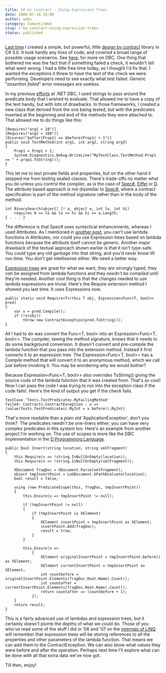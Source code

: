 ```yaml
---
title: C# by Contract - Using Expression Trees
date: 2008-01-18 16:00
author: aabs
category: SemanticWeb
slug: c-by-contract-using-expression-trees
status: published
...
```


[Last time](http://aabs.wordpress.com/2008/01/16/complex-assertions-using-c-30/) I created a simple, but powerful, little [design by contract](http://en.wikipedia.org/wiki/Design_by_contract) library in C\# 3.0. It took hardly any lines of code, and covered a broad range of possible usage scenarios. See [here](http://archive.eiffel.com/doc/manuals/technology/contract/), for more on DBC. One thing that bothered me was the fact that if something failed a check, it wouldn't tell what went wrong. I had a little free time today, so I thought I'd fix that. I wanted the exceptions it threw to have the text of the check we were performing. Developers need to see exactly what test failed. Generic "*assertion failed*" error messages are useless.

In my previous [efforts](http://aabs.wordpress.com/2005/08/04/dbc-in-use-3/) at .NET DBC, I used strings to pass around the predicate body that I wished to evaluate. That allowed me to have a copy of the text handy, but with lots of drawbacks. In those frameworks, I created a new class that derived from the one being tested, but with the predicates inserted at the beginning and end of the methods they were attached to. That allowed me to do things like this:

``` {.wp-block-syntaxhighlighter-code}
[Requires("arg1 > 10")]
[Requires("arg2 < 100")]
[Ensures("$after(Prop1) == $before(Prop1) + 1")]
public void TestMethod(int arg1, int arg2, string arg3)
{
    Prop1 = Prop1 + 1;
    System.Diagnostics.Debug.WriteLine("MyTestClass.TestMethod.Prop1 == " + prop1.ToString());
}
```

This let me to test private fields and properties, but on the other hand it stopped me from testing sealed classes. There's trade-offs no matter what you do unless you control the compiler, as is the case of [Spec\#](http://en.wikipedia.org/wiki/Spec_sharp), [Eiffel](http://en.wikipedia.org/wiki/Eiffel_%28programming_language%29) or [D](http://en.wikipedia.org/wiki/D_%28programming_language%29#Example_3). The attribute based approach is not dissimilar to [Spec\#](http://research.microsoft.com/specsharp/), where a contract specification is part of the method signature rather than in the body of the method.

``` {.wp-block-syntaxhighlighter-code}
int BinarySearch(object[ ]! a, object o, int lo, int hi)
    requires 0 <= lo && lo <= hi && hi <= a.Length;
{ . . . }
```

[](http://11011.net/software/vspaste)The difference is that Spec\# uses syntactical enhancements, whereas I used Attributes. As I mentioned in [another post](http://aabs.wordpress.com/2007/10/20/lambda-functions-for-design-by-contract/), you can't use lambda functions in Attributes, nor could you use Expression trees based on lambda functions because the attribute itself cannot be generic. Another major drawback of the textual approach shown earlier is that it isn't type-safe. You could type any old garbage into that string, and you'd never know till run-time. You don't get intellisense either. We need a better way.

[Expression trees](http://weblogs.asp.net/scottgu/archive/2007/04/08/new-orcas-language-feature-lambda-expressions.aspx) are great for what we want, they *are* strongly typed, they *can* be assigned from lambda functions and they *needn't be compiled* until they're needed. Another cool thing is that the changes needed to use lambda expressions are trivial. Here's the Require extension method I showed you last time. It uses Expressions now.

``` {.wp-block-syntaxhighlighter-code}
public static void Require<T>(this T obj, Expression<Func<T, bool>> pred)
{
    var x = pred.Compile();
    if (!x(obj))
        throw new ContractException(pred.ToString());
}
```

[](http://11011.net/software/vspaste)All I had to do was convert the Func\<T, bool\> into an Expression\<Func\<T, bool\>\>. The compiler, seeing the method signature, knows that it needs to do some background conversion. It doesn't convert and pre-compile the lambda function that you pass into the extension method. Instead it first converts it to an expression tree. The Expression\<Func\<T, bool\>\> has a Compile method that will convert it to an anonymous method, which we call just before invoking it. You may be wondering why we would bother?

Because Expression\<Func\<T, bool\>\> also overrides ToString() giving the source code of the lambda function that it was created from. That's so cool! Now I can pass the code I was trying to run into the exception class if the code fails!. Here's the kind of output you get if the check fails.

``` {.wp-block-syntaxhighlighter-code}
TestCase 'Tests.TestPredicates.MyFailingMethod'
failed: Contracts.ContractException : x => (value(Tests.TestPredicates).MyInt = x.before().MyInt)
```

That's more readable than a plain old 'ApplicationException', don't you think?  The predicates needn't be one-liners either; you can have very complex predicates in this system too. Here's an example from another project I'm working on. The use of scopes is more like the DBC implementation in the [D Programming Language](http://en.wikipedia.org/wiki/D_%28programming_language%29#Example_3).

``` {.wp-block-syntaxhighlighter-code}
public bool Insert(string location, string xmlFragment)
{
    this.Require(x => !string.IsNullOrEmpty(location));
    this.Require(x => !string.IsNullOrEmpty(xmlFragment));

    XDocument fragDoc = XDocument.Parse(xmlFragment);
    object tmpInsertPoint = LobDocument.XPathEvaluate(location);
    bool result = false;

    using (new PredicateScope(this, fragDoc, tmpInsertPoint))
    {
        this.Ensure(x => tmpInsertPoint != null);

        if (tmpInsertPoint != null)
        {
            if (tmpInsertPoint is XElement)
            {
                XElement insertPoint = tmpInsertPoint as XElement;
                insertPoint.Add(fragDoc);
                result = true;
            }
        }

        this.Ensure(x =>
            {
                XElement originalInsertPoint = tmpInsertPoint.before() as XElement;
                XElement currentInsertPoint = tmpInsertPoint as XElement;
                int countbefore = originalInsertPoint.Elements(fragDoc.Root.Name).Count();
                int countafter = currentInsertPoint.Elements(fragDoc.Root.Name).Count();
                return countafter == (countbefore + 1);
            });
    }
    return result;
}
```

This is a fairly advanced use of lambdas and expression trees, but it certainly doesn't plumb the depths of what we could do. Those of you who've read some of the stuff I did in '06 and '07 on the [internals of LINQ](http://aabs.wordpress.com/linq/) will remember that expression trees will be storing references to all the properties and other parameters of the lambda function. That means we can add them to the ContractException. We can also show what values they were before and after the operation. Perhaps next time I'll explore what can be done with all that extra data we've now got.

Till then, enjoy!
